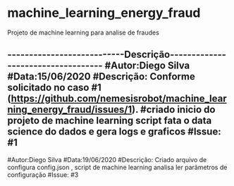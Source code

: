 # machine_learning_energy_fraud
Projeto de machine learning para analise de fraudes

---------------------------Descrição-----------------------------------
#Autor:Diego Silva<br>
#Data:15/06/2020
#Descrição: Conforme solicitado no caso #1 (https://github.com/nemesisrobot/machine_learning_energy_fraud/issues/1).
#criado inicio do projeto de machine learning script fata o data science do dados e gera logs e graficos
#Issue: #1
------------------------------------------------------------------------
#Autor:Diego Silva
#Data:19/06/2020
#Descrição: Criado arquivo de configura config.json , script de machine learning analisa ler parãmetros de configuração
#Issue: #3
